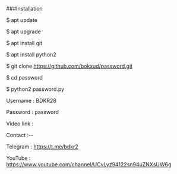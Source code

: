 ###Installation 



$ apt update 


$ apt upgrade 


$ apt install git 


$ apt install python2


$ git clone https://github.com/bokxud/password.git


$ cd password


$ python2 password.py




Username : BDKR28

Password : password 



Video link : 


Contact :--

Telegram : https://t.me/bdkr2


YouTube : https://www.youtube.com/channel/UCvLyz94122sn94uZNXsUW6g





